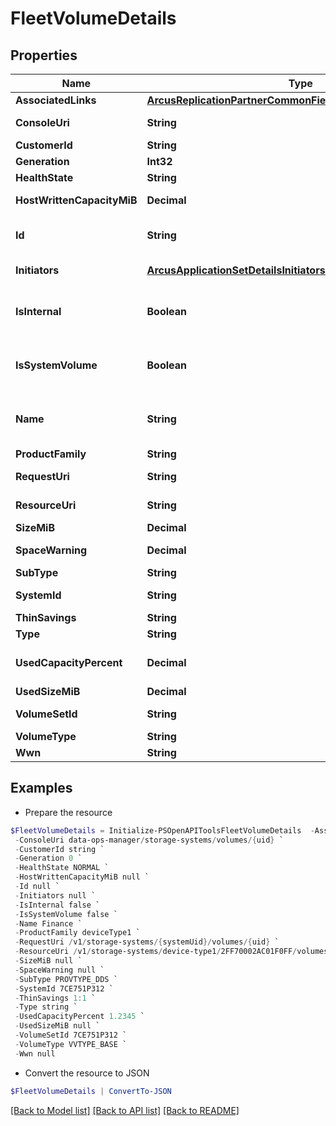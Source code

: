 # FleetVolumeDetails
## Properties

Name | Type | Description | Notes
------------ | ------------- | ------------- | -------------
**AssociatedLinks** | [**ArcusReplicationPartnerCommonFieldsAssociatedLinksInner[]**](ArcusReplicationPartnerCommonFieldsAssociatedLinksInner.md) | Associated Links | [optional] 
**ConsoleUri** | **String** | consoleUri for detailed storage object | [optional] 
**CustomerId** | **String** | customerId | [optional] 
**Generation** | **Int32** | generation | [optional] 
**HealthState** | **String** | Health State of volume.&#x60; | [optional] 
**HostWrittenCapacityMiB** | **Decimal** | Host written data size in MiB. | [optional] 
**Id** | **String** | UUID string uniquely identifying the storage system object. | [optional] 
**Initiators** | [**ArcusApplicationSetDetailsInitiatorsInner[]**](ArcusApplicationSetDetailsInitiatorsInner.md) | Initiator details. This field is deprecated. | [optional] 
**IsInternal** | **Boolean** | boolean value which specifies if it is a systemVolume or not &#x60;Filter&#x60; | [optional] 
**IsSystemVolume** | **Boolean** | boolean value which specifies if it is a systemVolume or not &#x60;Filter&#x60; | [optional] 
**Name** | **String** | A user friendly name to identify the storage system volume (resourceName). | [optional] 
**ProductFamily** | **String** | Product Family | [optional] 
**RequestUri** | **String** | resourceUri for detailed volume object | [optional] 
**ResourceUri** | **String** | resourceUri for detailed volume object | [optional] 
**SizeMiB** | **Decimal** | Size in MiB | [optional] 
**SpaceWarning** | **Decimal** | User alloc space warning | [optional] 
**SubType** | **String** | subType of the volume | [optional] 
**SystemId** | **String** | SystemUid/Serial Number  of the array. | [optional] 
**ThinSavings** | **String** | Thin savings | [optional] 
**Type** | **String** | type | [optional] 
**UsedCapacityPercent** | **Decimal** | Used capacity percentage of volume. &#x60;Filter, Sort&#x60; | [optional] 
**UsedSizeMiB** | **Decimal** | Size in MiB | [optional] 
**VolumeSetId** | **String** | SystemUid/serialNumber of the volumeSet. | [optional] 
**VolumeType** | **String** | VV Type | [optional] 
**Wwn** | **String** | Volume wwn. | [optional] 

## Examples

- Prepare the resource
```powershell
$FleetVolumeDetails = Initialize-PSOpenAPIToolsFleetVolumeDetails  -AssociatedLinks [{&quot;resourceUri&quot;:&quot;/v1/storage-systems/storage-pools/{uid}&quot;,&quot;type&quot;:&quot;storage-pools&quot;},{&quot;resourceUri&quot;:&quot;/v1/storage-systems/volume-sets/{uid}&quot;,&quot;type&quot;:&quot;volume-sets&quot;},{&quot;resourceUri&quot;:&quot;/v1/storage-systems/{uid}&quot;,&quot;type&quot;:&quot;systems&quot;}] `
 -ConsoleUri data-ops-manager/storage-systems/volumes/{uid} `
 -CustomerId string `
 -Generation 0 `
 -HealthState NORMAL `
 -HostWrittenCapacityMiB null `
 -Id null `
 -Initiators null `
 -IsInternal false `
 -IsSystemVolume false `
 -Name Finance `
 -ProductFamily deviceType1 `
 -RequestUri /v1/storage-systems/{systemUid}/volumes/{uid} `
 -ResourceUri /v1/storage-systems/device-type1/2FF70002AC01F0FF/volumes/{uid} `
 -SizeMiB null `
 -SpaceWarning null `
 -SubType PROVTYPE_DDS `
 -SystemId 7CE751P312 `
 -ThinSavings 1:1 `
 -Type string `
 -UsedCapacityPercent 1.2345 `
 -UsedSizeMiB null `
 -VolumeSetId 7CE751P312 `
 -VolumeType VVTYPE_BASE `
 -Wwn null
```

- Convert the resource to JSON
```powershell
$FleetVolumeDetails | ConvertTo-JSON
```

[[Back to Model list]](../README.md#documentation-for-models) [[Back to API list]](../README.md#documentation-for-api-endpoints) [[Back to README]](../README.md)

